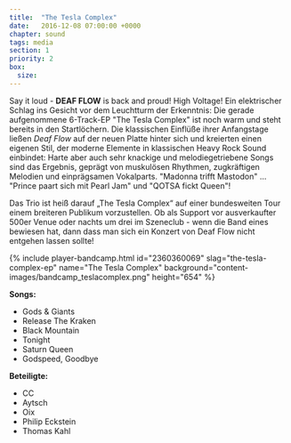```yaml
---
title:  "The Tesla Complex"
date:   2016-12-08 07:00:00 +0000
chapter: sound
tags: media
section: 1
priority: 2
box:
  size:
---
```


Say it loud - **DEAF FLOW** is back and proud! High Voltage! Ein elektrischer Schlag ins Gesicht vor dem Leuchtturm der Erkenntnis: Die gerade aufgenommene 6-Track-EP "The Tesla Complex" ist noch warm und steht bereits in den Startlöchern. Die klassischen Einflüße ihrer Anfangstage ließen _Deaf Flow_ auf der neuen Platte hinter sich und kreierten einen eigenen Stil, der moderne Elemente in klassischen Heavy Rock Sound einbindet: Harte aber auch sehr knackige und melodiegetriebene Songs sind das Ergebnis, geprägt von muskulösen Rhythmen, zugkräftigen Melodien und einprägsamen Vokalparts. "Madonna trifft Mastodon" ... "Prince paart sich mit Pearl Jam" und "QOTSA fickt Queen"!

Das Trio ist heiß darauf „The Tesla Complex“ auf einer bundesweiten Tour einem breiteren Publikum vorzustellen. Ob als Support vor ausverkaufter 500er Venue oder nachts um drei im Szeneclub - wenn die Band eines bewiesen hat, dann dass man sich ein Konzert von Deaf Flow nicht entgehen lassen sollte!

{% include player-bandcamp.html
  id="2360360069"
  slag="the-tesla-complex-ep"
  name="The Tesla Complex"
  background="content-images/bandcamp_teslacomplex.png"
  height="654" %}

**Songs:**
* Gods & Giants
* Release The Kraken
* Black Mountain
* Tonight
* Saturn Queen
* Godspeed, Goodbye

**Beteiligte:**
* CC
* Aytsch
* Oix
* Philip Eckstein
* Thomas Kahl
